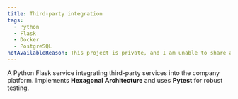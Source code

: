 ```yaml
---
title: Third-party integration
tags:
  - Python
  - Flask
  - Docker
  - PostgreSQL
notAvailableReason: This project is private, and I am unable to share a link to it.
---
```


A Python Flask service integrating third-party services into the company platform. Implements **Hexagonal Architecture** and uses **Pytest** for robust testing.
